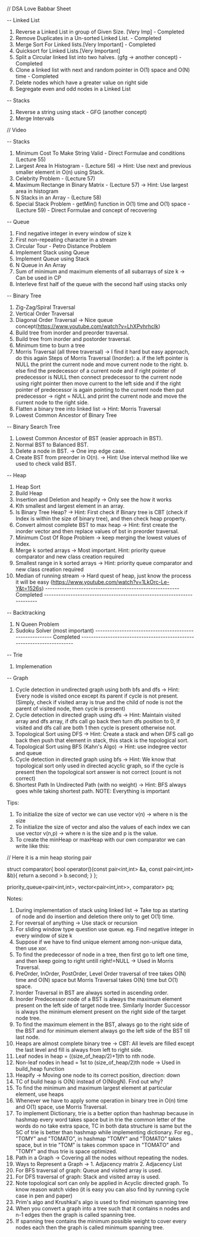 // DSA Love Babbar Sheet

-- Linked List
1. Reverse a Linked List in group of Given Size. [Very Imp] - Completed
2. Remove Duplicates in a Un-sorted Linked List. - Completed
3. Merge Sort For Linked lists.[Very Important] - Completed
4. Quicksort for Linked Lists.[Very Important] 
5. Split a Circular linked list into two halves. (gfg -> another concept) - Completed
6. Clone a linked list with next and random pointer in O(1) space and O(N) time - Completed
7. Delete nodes which have a greater value on right side
8. Segregate even and odd nodes in a Linked List


-- Stacks
1. Reverse a string using stack - GFG (another concept)
2. Merge Intervals



// Video 

-- Stacks
1. Minimum Cost To Make String Valid - Direct Formulae and conditions (Lecture 55)
2. Largest Area In Histogram - (Lecture 56) -> Hint: Use next and previous smaller element in O(n) using Stack.
3. Celebrity Problem - (Lecture 57)
4. Maximum Rectange in Binary Matrix - (Lecture 57) -> Hint: Use largest area in histogram
5. N Stacks in an Array - (Lecture 58)
6. Special Stack Problem - getMin() function in O(1) time and O(1) space - (Lecture 59) - Direct Formulae and concept of recovering


-- Queue
1. Find negative integer in every window of size k
2. First non-repeating character in a stream
3. Circular Tour - Petro Distance Problem
4. Implement Stack using Queue
5. Implement Queue using Stack
6. N Queue in An Array
7. Sum of minimum and maximum elements of all subarrays of size k -> Can be used in CP
8. Interleve first half of the queue with the second half using stacks only


-- Binary Tree
1. Zig-Zag/Spiral Traversal
2. Vertical Order Traversal
3. Diagonal Order Traversal -> Nice queue concept(https://www.youtube.com/watch?v=LhXPvhrhcIk)
4. Build tree from inorder and preorder traversal.
5. Build tree from inorder and postorder traversal.
6. Minimum time to burn a tree
7. Morris Traversal (all three traversal) -> I find it hard but easy approach, do this again
	Steps of Morris Traversal (Inorder):
	a. if the left pointer is NULL the print the current node and move current node to the right.
	b. else find the predecessor of a current node and if right pointer of predecessor is NULL then connect predecessor to the current            node using right pointer then move current to the 	           left side and if the right pointer of predecessor is again            pointing to the current node then put predecessor -> right = NULL and print the current node and move the current node 	               to the right side. 	
8. Flatten a binary tree into linked list -> Hint: Morris Traversal
9. Lowest Common Ancestor of Binary Tree


-- Binary Search Tree
1. Lowest Common Ancestor of BST (easier approach in BST).
2. Normal BST to Balanced BST.
3. Delete a node in BST. -> One imp edge case.
4. Create BST from preorder in O(n). -> Hint: Use interval method like we used to check valid BST.


-- Heap
1. Heap Sort
2. Build Heap
3. Insertion and Deletion and heapify -> Only see the how it works
4. Kth smallest and largest element in an array.
5. Is Binary Tree Heap? -> Hint: First check if Binary tree is CBT (check if Index is within the size of binary tree), and then check heap property.
6. Convert almost complete BST to max heap -> Hint: first create the inorder vector and then replace values of bst in preorder traversal.
7. Minimum Cost Of Rope Problem -> keep merging the lowest values of index.
8. Merge k sorted arrays -> Most important. Hint: priority queue comparator and new class creation required
9. Smallest range in k sorted arrays -> Hint: priority queue comparator and new class creation required
10. Median of running stream -> Hard quest of heap, just know the process it will be easy (https://www.youtube.com/watch?v=1LkOrc-Le-Y&t=1526s)
-------------------------------------------------------- Completed -----------------------------------------------------------------------


-- Backtracking
1. N Queen Problem
2. Sudoku Solver (most important)
-------------------------------------------------------- Completed -----------------------------------------------------------------------



-- Trie
1. Implemenation



-- Graph
1. Cycle detection in undirected graph using both bfs and dfs -> Hint: Every node is visited once except its parent if cycle is not present. (Simply, check if visited array is true and the child of node is not the parent of visited node, then cycle is present)
2. Cycle detection in directed graph using dfs -> Hint: Maintain visited array and dfs array, if dfs call go back then turn dfs position to 0, if visited and dfs call are both 1 then cycle is present otherwise not.
3. Topological Sort using DFS -> Hint: Create a stack and when DFS call go back then push that element in stack, this stack is the topological sort.
4. Topological Sort using BFS (Kahn's Algo) -> Hint: use indegree vector and queue
5. Cycle detection in directed graph using bfs -> Hint: We know that topological sort only used in directed acyclic graph, so if the cycle is present then the topological sort answer is not correct (count is not correct)
6. Shortest Path In Undirected Path (with no weight) -> Hint: BFS always goes while taking shortest path.
NOTE: Everything is important








Tips:
1. To initialize the size of vector we can use vector<int> v(n) -> where n is the size
2. To initialize the size of vector and also the values of each index we can use vector<int> v(n,p) -> where n is the size and p is the value.
3. To create the minHeap or maxHeap with our own comparator we can write like this:

// Here it is a min heap storing pair

struct comparator{
    bool operator()(const pair<int,int> &a, const pair<int,int> &b){
        return a.second > b.second;
    }
};

priority_queue<pair<int,int>, vector<pair<int,int>>, comparator> pq;




Notes:
1. During implementation of stack using linked list -> Take top as starting of node and do insertion and deletion there only to get O(1) time.
2. For reversal of anything -> Use stack or recursion
3. For sliding window type question use queue. eg. Find negative integer in every window of size k
4. Suppose if we have to find unique element among non-unique data, then use xor.
5. To find the predecessor of node in a tree, then first go to left one time, and then keep going to right untill right!=NULL -> Used in Morris Traversal.
6. PreOrder, InOrder, PostOrder, Level Order traversal of tree takes O(N) time and O(N) space but Morris Traversal takes O(N) time but O(1) space.
7. Inorder Traversal in BST are always sorted in ascending order.
8. Inorder Predecessor node of a BST is always the maximum element present on the left side of target node tree. Similarly Inorder Successor is always the minimum element present on the right side of the target node tree.
9. To find the maximum element in the BST, always go to the right side of the BST and for minimum element always go the left side of the BST till last node.
10. Heaps are almost complete binary tree -> CBT: All levels are filled except the last level and fill is always from left to right side.
11. Leaf nodes in heap = ((size_of_heap/2)+1)th to nth node.
12. Non-leaf nodes in head = 1st to (size_of_heap/2)th node -> Used in build_heap function
13. Heapify -> Moving one node to its correct position, direction: down
14. TC of build heap is O(N) instead of O(NlogN). Find out why?
15. To find the minimum and maximum largest element at particular element, use heaps
16. Whenever we have to apply some operation in binary tree in O(n) time and O(1) space, use Morris Traversal.
17. To implement Dictionary, trie is a better option than hashmap because in hashmap every word takes space but in trie the common letter of the words do no take extra space, TC in both data structure is same but the SC of trie is better than hashmap while implementing dictionary. For eg., "TOMY" and "TOMATO", in hashmap "TOMY" and "TOMATO" takes space, but in trie "TOM" is takes common space in "TOMATO" and "TOMY" and thus trie is space optimized.
18. Path in a Graph -> Covering all the nodes without repeating the nodes.
19. Ways to Represent a Graph -> 1. Adjacency matrix 2. Adjacency List
20. For BFS traversal of graph: Queue and visited array is used.
21. For DFS traversal of graph: Stack and visited array is used.
22. Note topological sort can only be applied in Acyclic directed graph. To know reason watch video (it is easy you can also find by running cycle case in pen and paper)
23. Prim's algo and Krushkal's algo is used to find minimum spanning tree
24. When you convert a graph into a tree such that it contains n nodes and n-1 edges then the graph is called spanning tree.
25. If spanning tree contains the minimum possible weight to cover every nodes each then the graph is called minimum spanning tree.
